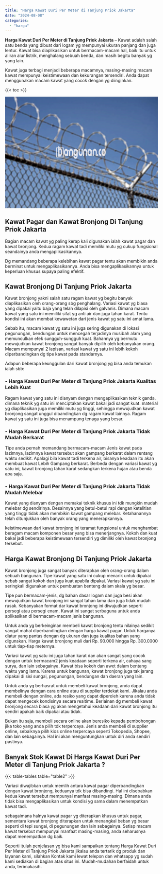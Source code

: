 ```yaml
---
title: "Harga Kawat Duri Per Meter di Tanjung Priok Jakarta"
date: "2024-08-08"
categories: 
  - "harga"
---
```


**Harga Kawat Duri Per Meter di Tanjung Priok Jakarta** – Kawat adalah salah satu benda yang dibuat dari logam yg mempunyai ukuran panjang dan juga lentur. Kawat bisa diaplikasikan untuk bermacam-macam hal, baik itu untuk aliran alur listrik, menghalang sebuah benda, dan masih begitu banyak yg yang lain.

Kawat juga terbagi menjadi beberapa macamnya, masing-masing macam kawat mempunyai keistimewaan dan kekurangan tersendiri. Anda dapat menggunakan macam kawat yang cocok dengan yg diinginkan.

{{< toc >}}

![Harga Kawat Duri Per Meter di Tanjung Priok Jakarta](/images/jual-kawat-murah31.png)

## Kawat Pagar dan Kawat Bronjong Di Tanjung Priok Jakarta

Bagian macam kawat yg paling kerap kali digunakan ialah kawat pagar dan kawat bronjong. Kedua ragam kawat tadi memiliki mutu yg cukup fungsional seandainya anda mengaplikasikannya.

Dg memandang beberapa kelebihan kawat pagar tentu akan membikin anda berminat untuk mengaplikasikannya. Anda bisa mengaplikasikannya untuk keperluan khusus supaya paling efektif.

## Kawat Bronjong Di Tanjung Priok Jakarta

Kawat bronjong yakni salah satu ragam kawat yg begitu banyak diaplikasikan oleh orang-orang sbg penghalang. Variasi kawat yg biasa yang dipakai yaitu baja yang telah dilapisi oleh galvanis. Dimana macam kawat yang satu ini memiliki sifat yg anti air dan juga tahan karat. Tentu kondisi ini akan membat kewawetan dari jenis kawat yg satu ini amat lama.

Sebab itu, macam kawat yg satu ini juga sering digunakan di lokasi pegunungan, bendungan untuk mencegah terjadinya musibah alam yang memunculkan efek sungguh-sungguh kuat. Bahannya yg bermutu mewujudkan kawat bronjong sangat banyak dipilih oleh kebanyakan orang. Macam mempunyai 2 lapisan, variasi kawat yg satu ini lebih kokoh diperbandingkan dg tipe kawat pada standarnya.

Adapun beberapa keunggulan dari kawat bronjong yg bisa anda temukan ialah sbb:

### \- Harga Kawat Duri Per Meter di Tanjung Priok Jakarta Kualitas Lebih Kuat

Ragam kawat yang satu ini dianyam dengan mengaplikasikan teknik ganda, dimana teknik yg satu ini menciptakan kawat bakal jadi sangat kuat. material yg diaplikasikan juga memiliki mutu yg tinggi, sehingga mewujudkan kawat bronjong sangat unggul dibandingkan dg ragam kawat lainnya. Ragam kawat yg satu ini juga bisa menampung tenaga yang besar.

### \- Harga Kawat Duri Per Meter di Tanjung Priok Jakarta Tidak Mudah Berkarat

Tipe anda pernah memandang bermacam-macam Jenis kawat pada lazimnya, lazimnya kawat tersebut akan gampang berkarat dalam rentang waktu sedikit. Apalagi bila kawat tadi terkena air, bisanya keadaan itu akan membuat kawat Lebih Gampang berkarat. Berbeda dengan variasi kawat yg satu ini, kawat bronjong tahan karat sedangkan terkena hujan atau benda apa saja.

### \- Harga Kawat Duri Per Meter di Tanjung Priok Jakarta Tidak Mudah Melebar

Kawat yang dianyam dengan memakai teknik khusus ini tdk mungkin mudah melebar dg sendirinya. Desainnya yang betul-betul rapi dengan ketelitian yang tinggi tidak akan membikin kawat gampang melebar. Ketahanannya telah ditunjukkan oleh banyak orang yang menerapkannya.

keistimewaan dari kawat bronjong ini teramat fungsional untuk menghambat beragam macam komponen besar yang bisa menerjangnya. Kokoh dan kuat bakal jadi beberapa keistimewaan tersendiri yg dimiliki oleh kawat bronjong tersebut.

## Harga Kawat Bronjong Di Tanjung Priok Jakarta

Kawat bronjong juga sangat banyak diterapkan oleh orang-orang dalam sebuah bangunan. Tipe kawat yang satu ini cukup menarik untuk dipakai sebab sangat kokoh dan juga kuat apabila dipakai. Variasi kawat yg satu ini seringkali digunakan untuk pembuatan benteng dalam skala yg besar.

Tipe pun bermacam-jenis, dg bahan dasar logam dan juga besi akan mewujudkan kawat bronjong ini sangat tahan lama dan juga tidak mudah rusak. Kebanyakan format dar kawat bronjong ini diwujudkan seperti persegi atau persegi enam. Kawat ini sangat serbaguna untuk anda aplikasikan di bermacam-macam jenis bangunan.

Untuk anda yg berkeinginan membeli kawat bronjong tentu nilainya sedikit sangat mahal diperbandingkan dengan harga kawat pagar. Untuk harganya diatur yang pantas dengan dg ukuran dan juga kualitas bahan yang digunakan. Harga kawat bronjong muli dari Rp. 90.000 hingga Rp. 300.0000 untuk tiap-tiap meternya.

Variasi kawat yg satu ini juga tahan karat dan akan sangat yang cocok dengan untuk bermacam2 jenis keadaan seperti terkena air, cahaya sang surya, dan lain sebagainya. Kawat bisa kokoh dan awet dalam bentang waktu yang lama. Karena untuk bangunan, kawat bronjong juga tak jarang dipakai di sisi sungai, pegunungan, bendungan dan daerah yang lain.

Untuk anda yg berhasrat untuk membeli kawat bronjong, anda dapat membelinya dengan cara online atau di supplier terdekat kami. Jikalau anda membeli dengan online, ada resiko yang dapat diperoleh karena anda tidak dapat mengecek kondisinya secara realtime. Berlainan dg membeli kawat bronjong secara biasa yg akan mengetahui keadaan dari kawat bronjong itu sendiri apakah baik dipakai atau tidak.

Bukan itu saja, membeli secara online akan beresiko kepada pembohongan jika toko yang anda pilih tdk terpercaya. Jenis anda membeli di supplier online, sebaiknya pilih kios online terpercaya seperti Tokopedia, Shopee, dan lain sebagainya. Hal ini akan menguntungkan untuk diri anda sendiri pastinya.

## Banyak Stok Kawat Di Harga Kawat Duri Per Meter di Tanjung Priok Jakarta ?

{{< table-tables table="table2" >}}

Variasi diwajibkan untuk memlih antara kawat pagar diperbandingkan dengan kawat bronjong, keduanya tdk bisa dibandingi. Hal ini disebabkan kedua kawat tersebut mempunyai manfaat masing-masing. Dimana anda tidak bisa mengaplikasikan untuk kondisi yg sama dalam menempatkan kawat tadi.

sebagaimana halnya kawat pagar yg diterapkan khusus untuk pagar, sementara kawat bronjong diterapkan untuk menangkal beban yg besar seperti di tepi sungai, di pegunungan dan lain sebagainya. Setiap macam kawat tersebut mempunyai manfaat masing-masing, anda seharusnya dapat menempatkan dg baik.

Seperti itulah penjelasan yg bisa kami sampaikan tentang Harga Kawat Duri Per Meter di Tanjung Priok Jakarta jikalau anda tertarik dg produk dan layanan kami, silahkan Kontak kami lewat telepon dan whatsapp yg sudah kami sediakan di bagian atas situs ini. Mudah-mudahan berfaidah untuk anda, terimakasih.
